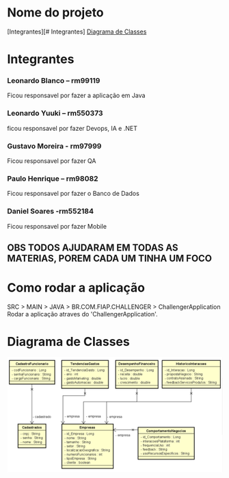 # Nome do projeto

[Integrantes][# Integrantes]
[Diagrama de Classes ](#_Diagrama_de_Classes)

# Integrantes

### Leonardo Blanco – rm99119 
Ficou responsavel por fazer a aplicação em Java
### Leonardo Yuuki – rm550373
ficou responsavel por fazer Devops, IA e .NET
### Gustavo Moreira - rm97999
Ficou responsavel por fazer QA
### Paulo Henrique – rm98082
Ficou responsavel por fazer o Banco de Dados
### Daniel Soares -rm552184
Ficou responsavel por fazer Mobile

## OBS TODOS AJUDARAM EM TODAS AS MATERIAS, POREM CADA UM TINHA UM FOCO

# Como rodar a aplicação

SRC > MAIN > JAVA > BR.COM.FIAP.CHALLENGER > ChallengerApplication
Rodar a aplicação atraves do 'ChallengerApplication'.

# Diagrama de Classes

![diagrama-classes.png](documentacao%2Fdiagramas%2Fdiagrama-classes.png)
